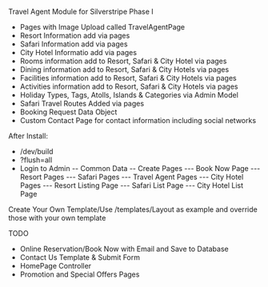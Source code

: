 Travel Agent Module for Silverstripe
Phase I

- Pages with Image Upload called TravelAgentPage
- Resort Information add via pages
- Safari Information add via pages
- City Hotel Informatio add via pages
- Rooms information add to Resort, Safari & City Hotel via pages
- Dining information add to Resort, Safari & City Hotels via pages
- Facilities information add to Resort, Safari & City Hotels via pages
- Activities information add to Resort, Safari & City Hotels via pages
- Holiday Types, Tags, Atolls, Islands & Categories via Admin Model
- Safari Travel Routes Added via pages
- Booking Request Data Object
- Custom Contact Page for contact information including social networks

After Install:

- /dev/build
- ?flush=all
- Login to Admin
-- Common Data
-- Create Pages
--- Book Now Page
--- Resort Pages
--- Safari Pages
--- Travel Agent Pages
--- City Hotel Pages
--- Resort Listing Page
--- Safari List Page
--- City Hotel List Page

Create Your Own Template/Use /templates/Layout as example and override those with your own template

TODO

- Online Reservation/Book Now with Email and Save to Database
- Contact Us Template & Submit Form
- HomePage Controller
- Promotion and Special Offers Pages
